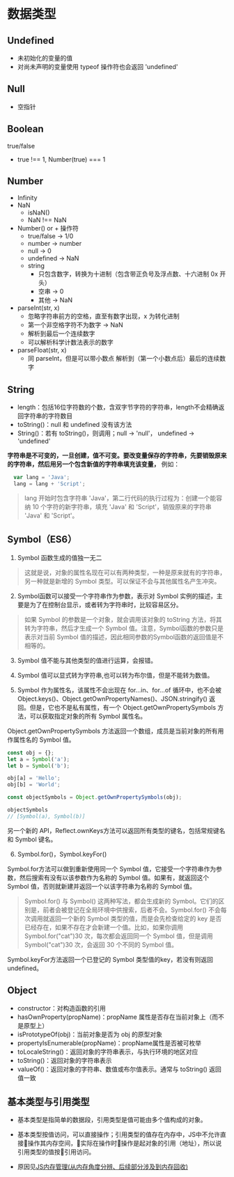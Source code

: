 # 数据类型
## Undefined
  - 未初始化的变量的值
  - 对尚未声明的变量使用 typeof 操作符也会返回 'undefined'

## Null
  - 空指针

## Boolean
true/false
- true !== 1, Number(true) === 1

## Number
- Infinity
- NaN
  - isNaN()
  - NaN !== NaN
- Number() or + 操作符
  - true/false -> 1/0
  - number -> number
  - null -> 0
  - undefined -> NaN
  - string
    - 只包含数字，转换为十进制（包含带正负号及浮点数、十六进制 0x 开头）
    - 空串 -> 0
    - 其他 -> NaN
- parseInt(str, x)
  - 忽略字符串前方的空格，直至有数字出现，x 为转化进制
  - 第一个非空格字符不为数字 -> NaN
  - 解析到最后一个连续数字
  - 可以解析科学计数法表示的数字
- parseFloat(str, x)
  - 同 parseInt，但是可以带小数点 解析到（第一个小数点后）最后的连续数字

## String
- length：包括16位字符数的个数，含双字节字符的字符串，length不会精确返回字符串的字符数目
- toString()：null 和 undefined 没有该方法
- String()：若有 toString()，则调用；null -> 'null'，
  undefined -> 'undefined'

**字符串是不可变的，一旦创建，值不可变。要改变量保存的字符串，先要销毁原来的字符串，然后用另一个包含新值的字符串填充该变量，** 例如：

```javascript
  var lang = 'Java';
  lang = lang + 'Script';
```

> lang 开始时包含字符串 'Java'，第二行代码的执行过程为：创建一个能容纳 10 个字符的新字符串，填充 'Java' 和 'Script'，销毁原来的字符串 'Java' 和 'Script'。

## Symbol（ES6）

1. Symbol 函数生成的值独一无二
> 这就是说，对象的属性名现在可以有两种类型，一种是原来就有的字符串，另一种就是新增的 Symbol 类型。可以保证不会与其他属性名产生冲突。

2. Symbol函数可以接受一个字符串作为参数，表示对 Symbol 实例的描述，主要是为了在控制台显示，或者转为字符串时，比较容易区分。

> 如果 Symbol 的参数是一个对象，就会调用该对象的 toString 方法，将其转为字符串，然后才生成一个 Symbol 值。注意，Symbol函数的参数只是表示对当前 Symbol 值的描述，因此相同参数的Symbol函数的返回值是不相等的。

3. Symbol 值不能与其他类型的值进行运算，会报错。

4. Symbol 值可以显式转为字符串,也可以转为布尔值，但是不能转为数值。

5. Symbol 作为属性名，该属性不会出现在 for...in、for...of 循环中，也不会被 Object.keys()、Object.getOwnPropertyNames()、JSON.stringify() 返回。但是，它也不是私有属性，有一个 Object.getOwnPropertySymbols 方法，可以获取指定对象的所有 Symbol 属性名。

Object.getOwnPropertySymbols 方法返回一个数组，成员是当前对象的所有用作属性名的 Symbol 值。

```javascript
const obj = {};
let a = Symbol('a');
let b = Symbol('b');

obj[a] = 'Hello';
obj[b] = 'World';

const objectSymbols = Object.getOwnPropertySymbols(obj);

objectSymbols
// [Symbol(a), Symbol(b)]
```

另一个新的 API，Reflect.ownKeys方法可以返回所有类型的键名，包括常规键名和 Symbol 键名。

6. Symbol.for()，Symbol.keyFor()

Symbol.for方法可以做到重新使用同一个 Symbol 值，它接受一个字符串作为参数，然后搜索有没有以该参数作为名称的 Symbol 值。如果有，就返回这个 Symbol 值，否则就新建并返回一个以该字符串为名称的 Symbol 值。

> Symbol.for() 与 Symbol() 这两种写法，都会生成新的 Symbol。它们的区别是，前者会被登记在全局环境中供搜索，后者不会。Symbol.for() 不会每次调用就返回一个新的 Symbol 类型的值，而是会先检查给定的 key 是否已经存在，如果不存在才会新建一个值。比如，如果你调用Symbol.for("cat")30 次，每次都会返回同一个 Symbol 值，但是调用Symbol("cat")30 次，会返回 30 个不同的 Symbol 值。

Symbol.keyFor方法返回一个已登记的 Symbol 类型值的key，若没有则返回 undefined。

## Object
- constructor：对构造函数的引用
- hasOwnProperty(propName)：propName 属性是否存在当前对象上（而不是原型上）
- isPrototypeOf(obj)：当前对象是否为 obj 的原型对象
- propertyIsEnumerable(propName)：propName属性是否被可枚举
- toLocaleString()：返回对象的字符串表示，与执行环境的地区对应
- toString()：返回对象的字符串表示
- valueOf()：返回对象的字符串、数值或布尔值表示。通常与 toString() 返回值一致

## 基本类型与引用类型

- 基本类型是指简单的数据段，引用类型是值可能由多个值构成的对象。

- 基本类型按值访问，可以直接操作；引用类型的值存在内存中，JS中不允许直接操作其内存空间，实际在操作时操作是起对象的引用（地址），所以说引用类型的值按引用访问。

- 原因见[JS内存管理(从内存角度分辨、后续部分涉及到内存回收)](./内存管理.md)